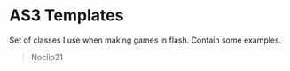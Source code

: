 AS3 Templates
=============

Set of classes I use when making games in flash.
Contain some examples.


> Noclip21